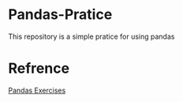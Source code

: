 # Pandas-Pratice
This repository is a simple pratice for using pandas

# Refrence
[Pandas Exercises](https://github.com/guipsamora/pandas_exercises)
